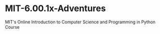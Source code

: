 # MIT-6.00.1x-Adventures
MIT's Online Introduction to Computer Science and Programming in Python Course 

